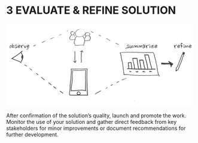 # 3 EVALUATE & REFINE SOLUTION

![](../../.gitbook/assets/phase3.png)

After confirmation of the solution’s quality, launch and promote the work. Monitor the use of your solution and gather direct feedback from key stakeholders for minor improvements or document recommendations for further development.

